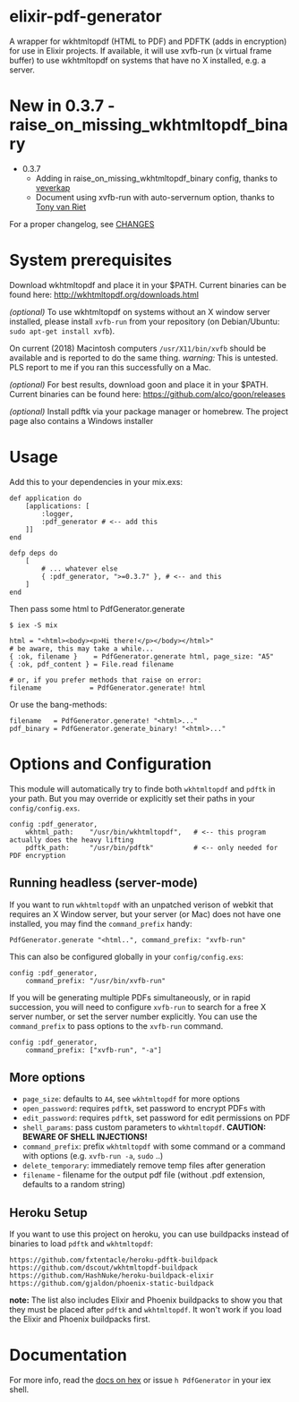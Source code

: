 # elixir-pdf-generator

A wrapper for wkhtmltopdf (HTML to PDF) and PDFTK (adds in encryption) for use
in Elixir projects. If available, it will use xvfb-run (x virtual frame buffer)
to use wkhtmltopdf on systems that have no X installed, e.g. a server.

# New in 0.3.7 - raise_on_missing_wkhtmltopdf_binary

  - 0.3.7
    - Adding in raise_on_missing_wkhtmltopdf_binary config, thanks
      to [veverkap](https://github.com/veverkap)
    - Document using xvfb-run with auto-servernum option, thanks
      to [Tony van Riet](https://github.com/tonyvanriet)

For a proper changelog, see [CHANGES](CHANGES.md)

# System prerequisites

Download wkhtmltopdf and place it in your $PATH. Current binaries can be found
here: http://wkhtmltopdf.org/downloads.html

_(optional)_ To use wkhtmltopdf on systems without an X window server installed,
please install `xvfb-run` from your repository (on Debian/Ubuntu: `sudo apt-get
install xvfb`).

On current (2018) Macintosh computers `/usr/X11/bin/xvfb` should be available
and is reported to do the same thing. _warning:_ This is untested. PLS report to
me if you ran this successfully on a Mac.

_(optional)_ For best results, download goon and place it in your $PATH. Current
binaries can be found here: https://github.com/alco/goon/releases

_(optional)_ Install pdftk via your package manager or homebrew. The
project page also contains a Windows installer

# Usage

Add this to your dependencies in your mix.exs:

    def application do
        [applications: [
            :logger, 
            :pdf_generator # <-- add this
        ]]
    end
    
    defp deps do
        [
            # ... whatever else
            { :pdf_generator, ">=0.3.7" }, # <-- and this
        ]
    end

Then pass some html to PdfGenerator.generate

```
$ iex -S mix

html = "<html><body><p>Hi there!</p></body></html>"
# be aware, this may take a while...
{ :ok, filename }    = PdfGenerator.generate html, page_size: "A5"
{ :ok, pdf_content } = File.read filename 

# or, if you prefer methods that raise on error:
filename            = PdfGenerator.generate! html
```

Or use the bang-methods:

```
filename   = PdfGenerator.generate! "<html>..."
pdf_binary = PdfGenerator.generate_binary! "<html>..."
```

# Options and Configuration

This module will automatically try to finde both `wkhtmltopdf` and `pdftk` in
your path. But you may override or explicitly set their paths in your
`config/config.exs`. 

```
config :pdf_generator,
    wkhtml_path:    "/usr/bin/wkhtmltopdf",   # <-- this program actually does the heavy lifting
    pdftk_path:     "/usr/bin/pdftk"          # <-- only needed for PDF encryption
```

## Running headless (server-mode)

If you want to run `wkhtmltopdf` with an unpatched verison of webkit that requires
an X Window server, but your server (or Mac) does not have one installed,
you may find the `command_prefix` handy:

```
PdfGenerator.generate "<html..", command_prefix: "xvfb-run" 
```

This can also be configured globally in your `config/config.exs`:

```
config :pdf_generator,
    command_prefix: "/usr/bin/xvfb-run"
```

If you will be generating multiple PDFs simultaneously, or in rapid succession,
you will need to configure `xvfb-run` to search for a free X server number,
or set the server number explicitly. You can use the `command_prefix` to pass
options to the `xvfb-run` command.

```
config :pdf_generator,
    command_prefix: ["xvfb-run", "-a"]
```

## More options

- `page_size`:        defaults to `A4`, see `wkhtmltopdf` for more options 
- `open_password`:    requires `pdftk`, set password to encrypt PDFs with
- `edit_password`:    requires `pdftk`, set password for edit permissions on PDF
- `shell_params`:     pass custom parameters to `wkhtmltopdf`. **CAUTION: BEWARE OF SHELL INJECTIONS!** 
- `command_prefix`:   prefix `wkhtmltopdf` with some command or a command with options
                      (e.g. `xvfb-run -a`, `sudo` ..)
- `delete_temporary`: immediately remove temp files after generation
- `filename` - filename for the output pdf file (without .pdf extension, defaults to a random string)

## Heroku Setup

If you want to use this project on heroku, you can use buildpacks instead of binaries
to load `pdftk` and `wkhtmltopdf`:
```
https://github.com/fxtentacle/heroku-pdftk-buildpack
https://github.com/dscout/wkhtmltopdf-buildpack
https://github.com/HashNuke/heroku-buildpack-elixir
https://github.com/gjaldon/phoenix-static-buildpack
```

__note:__ The list also includes Elixir and Phoenix buildpacks to show you that they
must be placed after `pdftk` and `wkhtmltopdf`. It won't work if you load the 
Elixir and Phoenix buildpacks first.

# Documentation

For more info, read the [docs on hex](http://hexdocs.pm/pdf_generator) or issue
`h PdfGenerator` in your iex shell.

